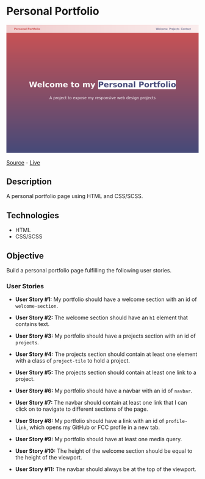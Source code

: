 # Personal Portfolio

![Tribute Page](screenshot.png)

[Source](responsive-web-design/personal-portfolio) - [Live](https://jjnilton.github.io/freecodecamp-projects/responsive-web-design/personal-portfolio/dist)

## Description

A personal portfolio page using HTML and CSS/SCSS.

## Technologies

- HTML
- CSS/SCSS

## Objective

Build a personal portfolio page fulfilling the following user stories.

### User Stories

- **User Story #1:** My portfolio should have a welcome section with an id of `welcome-section`.

- **User Story #2:** The welcome section should have an `h1` element that contains text.

- **User Story #3:** My portfolio should have a projects section with an id of `projects`.

- **User Story #4:** The projects section should contain at least one element with a class of `project-tile` to hold a project.

- **User Story #5:** The projects section should contain at least one link to a project.

- **User Story #6:** My portfolio should have a navbar with an id of `navbar`.

- **User Story #7:** The navbar should contain at least one link that I can click on to navigate to different sections of the page.

- **User Story #8:** My portfolio should have a link with an id of `profile-link`, which opens my GitHub or FCC profile in a new tab.

- **User Story #9:** My portfolio should have at least one media query.

- **User Story #10:** The height of the welcome section should be equal to the height of the viewport.

- **User Story #11:** The navbar should always be at the top of the viewport.